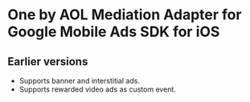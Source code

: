 # One by AOL Mediation Adapter for Google Mobile Ads SDK for iOS

## Earlier versions

- Supports banner and interstitial ads.
- Supports rewarded video ads as custom event.
